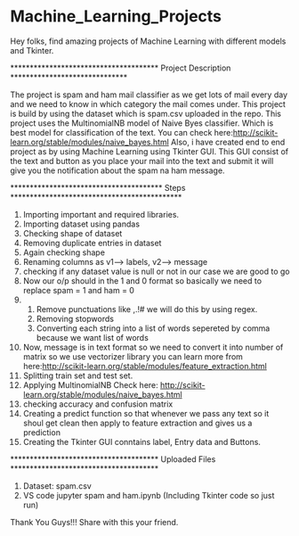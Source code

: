 # Machine_Learning_Projects
Hey folks, find amazing projects of Machine Learning with different models and Tkinter.

************************************** Project Description ******************************

The project is spam and ham mail classifier as we get lots of mail every day and we need to know in which category the mail comes under.
This project is build by using the dataset which is spam.csv uploaded in the repo. This project uses the MultinomialNB model of Naive Byes classifier. Which is best model for classification of the text. 
You can check here:http://scikit-learn.org/stable/modules/naive_bayes.html
Also, i have created end to end project as by using Machine Learning using Tkinter GUI. This GUI consist of the text and button as you place your mail into the text and submit it will give you the notification about the spam na ham message. 

*************************************** Steps ********************************************

1) Importing important and required libraries. 
2) Importing dataset using pandas
3) Checking shape of dataset
4) Removing duplicate entries in dataset
5) Again checking shape
6) Renaming columns as v1--> labels, v2--> message
7) checking if any dataset value is null or not in our case we are good to go
8) Now our o/p should in the 1 and 0 format so basically we need to replace spam = 1 and ham = 0
9)  1. Remove punctuations like ,.!# we will do this by using regex.
    2. Removing stopwords
    3. Converting each string into a list of words sepereted by comma because we want list of words
10) Now, message is in text format so we need to convert it into number of matrix so we use vectorizer library you can learn more from here:http://scikit-learn.org/stable/modules/feature_extraction.html
11) Splitting train set and test set.
12) Applying MultinomialNB Check here: http://scikit-learn.org/stable/modules/naive_bayes.html
13) checking accuracy and confusion matrix
14) Creating a predict function so that whenever we pass any text so it shoul get clean then apply to feature extraction and gives us a prediction
15) Creating the Tkinter GUI conntains label, Entry data and Buttons.


************************************** Uploaded Files **************************************

1. Dataset: spam.csv
2. VS code jupyter spam and ham.ipynb (Including Tkinter code so just run)

Thank You Guys!!! Share with this your friend.
   
